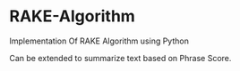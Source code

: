 RAKE-Algorithm
==============

Implementation Of RAKE Algorithm using Python

Can be extended to summarize text based on Phrase Score.
